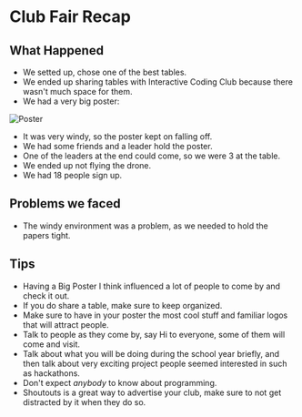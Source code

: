 # Club Fair Recap

## What Happened

- We setted up, chose one of the best tables.
- We ended up sharing tables with Interactive Coding Club because there wasn't
much space for them.
- We had a very big poster:

![Poster](http://i.imgur.com/uyd1Nb8.jpg)

- It was very windy, so the poster kept on falling off.
- We had some friends and a leader hold the poster.
- One of the leaders at the end could come, so we were 3 at the table.
- We ended up not flying the drone.
- We had 18 people sign up.

## Problems we faced

- The windy environment was a problem, as we needed to hold the papers tight.

## Tips

- Having a Big Poster I think influenced a lot of people to come by and check it
 out.
- If you do share a table, make sure to keep organized.
- Make sure to have in your poster the most cool stuff and familiar logos that
will attract people.
- Talk to people as they come by, say Hi to everyone, some of them will come and
 visit.
- Talk about what you will be doing during the school year briefly, and then
talk about very exciting project people seemed interested in such as hackathons.
- Don't expect _anybody_ to know about programming.
- Shoutouts is a great way to advertise your club, make sure to not get
distracted by it when they do so.
